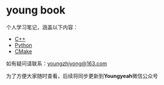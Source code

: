 # young book
个人学习笔记，涵盖以下内容：

* [C++](gitbook/cpp/SUMMARY.md)
* [Python](gitbook/python/SUMMARY.md)
* [CMake](gitbook/cmake/SUMMARY.md)


如有疑问请联系：<youngzhiyong@163.com>


为了方便大家随时查看，后续将同步更新到**Youngyeah**微信公众号
